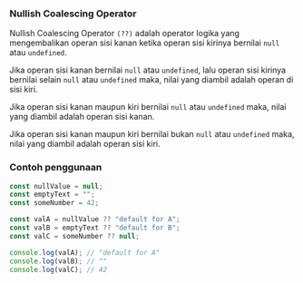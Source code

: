 ### Nullish Coalescing Operator

Nullish Coalescing Operator `(??)` adalah operator logika yang mengembalikan operan sisi kanan ketika operan sisi kirinya bernilai `null` atau `undefined`.

Jika operan sisi kanan bernilai `null` atau `undefined`, lalu operan sisi kirinya bernilai selain `null` atau `undefined` maka, nilai yang diambil adalah operan di sisi kiri.

Jika operan sisi kanan maupun kiri bernilai `null` atau `undefined` maka, nilai yang diambil adalah operan sisi kanan.

Jika operan sisi kanan maupun kiri bernilai bukan `null` atau `undefined` maka, nilai yang diambil adalah operan sisi kiri.

### Contoh penggunaan

```js
const nullValue = null;
const emptyText = "";
const someNumber = 42;

const valA = nullValue ?? "default for A";
const valB = emptyText ?? "default for B";
const valC = someNumber ?? null;

console.log(valA); // "default for A"
console.log(valB); // ""
console.log(valC); // 42
```
